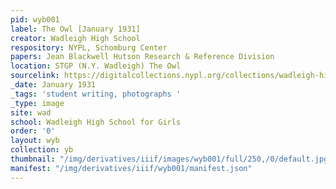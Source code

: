 ```yaml
---
pid: wyb001
label: The Owl [January 1931]
creator: Wadleigh High School
respository: NYPL, Schomburg Center
papers: Jean Blackwell Hutson Research & Reference Division
location: STGP (N.Y. Wadleigh) The Owl
sourcelink: https://digitalcollections.nypl.org/collections/wadleigh-high-school-yearbooks#/?tab=navigation
_date: January 1931
_tags: 'student writing, photographs '
_type: image
site: wad
school: Wadleigh High School for Girls
order: '0'
layout: wyb
collection: yb
thumbnail: "/img/derivatives/iiif/images/wyb001/full/250,/0/default.jpg"
manifest: "/img/derivatives/iiif/wyb001/manifest.json"
---
```

